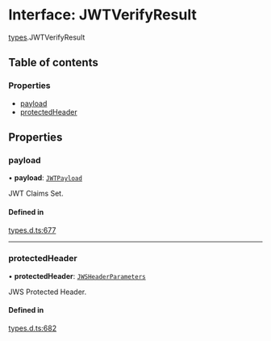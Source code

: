 # Interface: JWTVerifyResult

[types](../modules/types.md).JWTVerifyResult

## Table of contents

### Properties

- [payload](types.jwtverifyresult.md#payload)
- [protectedHeader](types.jwtverifyresult.md#protectedheader)

## Properties

### payload

• **payload**: [`JWTPayload`](types.jwtpayload.md)

JWT Claims Set.

#### Defined in

[types.d.ts:677](https://github.com/panva/jose/blob/v3.14.0/src/types.d.ts#L677)

___

### protectedHeader

• **protectedHeader**: [`JWSHeaderParameters`](types.jwsheaderparameters.md)

JWS Protected Header.

#### Defined in

[types.d.ts:682](https://github.com/panva/jose/blob/v3.14.0/src/types.d.ts#L682)
